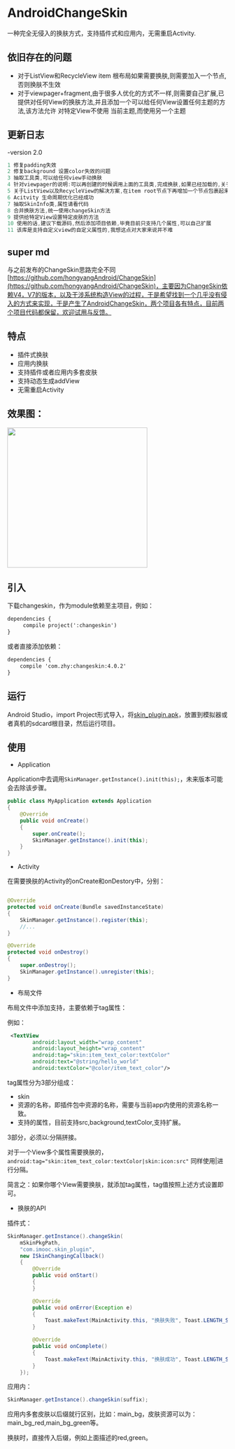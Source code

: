 # AndroidChangeSkin
一种完全无侵入的换肤方式，支持插件式和应用内，无需重启Activity.


## 依旧存在的问题

- 对于ListView和RecycleView item 根布局如果需要换肤,则需要加入一个节点,否则换肤不生效
- 对于viewpager+fragment,由于很多人优化的方式不一样,则需要自己扩展,已提供对任何View的换肤方法,并且添加一个可以给任何View设置任何主题的方法,该方法允许 对特定View不使用 当前主题,而使用另一个主题

## 更新日志

-version 2.0
```java
1 修复padding失效
2 修复background 设置color失效的问题
3 抽取工具类,可以给任何view手动换肤
4 针对viewpager的说明:可以再创建的时候调用上面的工具类,完成换肤,如果已经加载的,关于监听,已经在activity中进行了监听,那么就能够实现动态换肤,不需要再对观察者进行处理
5 关于ListView以及RecycleView的解决方案,在item root节点下再增加一个节点包裹起来
6 Acitvity 生命周期优化已经成功
7 抽取SkinInfo类,属性请看代码
8 合并换肤方法,统一使用changeSkin方法
9 提供给特定View设置特定皮肤的方法
10 使用的话,建议下载源码,然后添加项目依赖,毕竟目前只支持几个属性,可以自己扩展
11 该库是支持自定义view的自定义属性的,我想这点对大家来说并不难
```

## super md

与之前发布的ChangeSkin思路完全不同[https://github.com/hongyangAndroid/ChangeSkin](https://github.com/hongyangAndroid/ChangeSkin)，主要因为ChangeSkin依赖V4，V7的版本，以及干涉系统构造View的过程，于是希望找到一个几乎没有侵入的方式来实现，于是产生了AndroidChangeSkin，两个项目各有特点，目前两个项目代码都保留，欢迎试用与反馈。


## 特点
* 插件式换肤
* 应用内换肤
* 支持插件或者应用内多套皮肤
* 支持动态生成addView
* 无需重启Activity




## 效果图：

<img src="changeskin_sc.gif" width="320px"/>

## 引入

下载changeskin，作为module依赖至主项目，例如：

```xml
dependencies {
     compile project(':changeskin')
}
```
或者直接添加依赖：

```xml
dependencies {
    compile 'com.zhy:changeskin:4.0.2'
}
```

## 运行

Android Studio，import Project形式导入，将[skin_plugin.apk](skin_plugin.apk)，放置到模拟器或者真机的sdcard根目录，然后运行项目。

## 使用

* Application

Application中去调用`SkinManager.getInstance().init(this);`，未来版本可能会去除该步骤。


```java
public class MyApplication extends Application
{
    @Override
    public void onCreate()
    {
        super.onCreate();
        SkinManager.getInstance().init(this);
    }
}

```

* Activity

在需要换肤的Activity的onCreate和onDestory中，分别：

```java

@Override
protected void onCreate(Bundle savedInstanceState)
{ 
    SkinManager.getInstance().register(this);
    //...
}

@Override
protected void onDestroy()
{
    super.onDestroy();
    SkinManager.getInstance().unregister(this);
}
```

* 布局文件

布局文件中添加支持，主要依赖于tag属性：

例如：

```xml
 <TextView
        android:layout_width="wrap_content"
        android:layout_height="wrap_content"
        android:tag="skin:item_text_color:textColor"
        android:text="@string/hello_world"
        android:textColor="@color/item_text_color"/>
```

tag属性分为3部分组成：
 
 * skin
 * 资源的名称，即插件包中资源的名称，需要与当前app内使用的资源名称一致。
 * 支持的属性，目前支持src,background,textColor,支持扩展。

3部分，必须以:分隔拼接。

对于一个View多个属性需要换肤的，`android:tag="skin:item_text_color:textColor|skin:icon:src"`
同样使用|进行分隔。

简言之：如果你哪个View需要换肤，就添加tag属性，tag值按照上述方式设置即可。


* 换肤的API

插件式：

```java
SkinManager.getInstance().changeSkin(
	mSkinPkgPath, 
	"com.imooc.skin_plugin", 
	new ISkinChangingCallback()
    {
        @Override
        public void onStart()
        {
        }

        @Override
        public void onError(Exception e)
        {
            Toast.makeText(MainActivity.this, "换肤失败", Toast.LENGTH_SHORT).show();
        }

        @Override
        public void onComplete()
        {
            Toast.makeText(MainActivity.this, "换肤成功", Toast.LENGTH_SHORT).show();
        }
    });
```

应用内：

```java
SkinManager.getInstance().changeSkin(suffix);
```
应用内多套皮肤以后缀就行区别，比如：main\_bg，皮肤资源可以为：main\_bg\_red,main\_bg\_green等。

换肤时，直接传入后缀，例如上面描述的red,green。





 